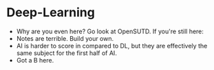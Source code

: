 # Deep-Learning
* Why are you even here? Go look at OpenSUTD. If you're still here: 
* Notes are terrible. Build your own. 
* AI is harder to score in compared to DL, but they are effectively the same subject for the first half of AI. 
* Got a B here. 
